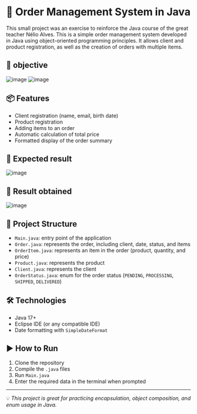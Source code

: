 # 🛒 Order Management System in Java


This small project was an exercise to reinforce the Java course of the great teacher Nélio Alves.
This is a simple order management system developed in Java using object-oriented programming principles. It allows client and product registration, as well as the creation of orders with multiple items.

## 🎯 objective
![image](https://github.com/user-attachments/assets/013ff145-c4a3-40c5-bc08-4ab51ce97da7)
![image](https://github.com/user-attachments/assets/1beaddb7-e1d7-4d3d-8f34-03378169555d)

## 📦 Features

- Client registration (name, email, birth date)
- Product registration
- Adding items to an order
- Automatic calculation of total price
- Formatted display of the order summary

## 🎯 Expected result
![image](https://github.com/user-attachments/assets/50ca7a5f-c0ea-4e4e-bfc8-753b15112795)

## 🎯 Result obtained
![image](https://github.com/user-attachments/assets/b442ffeb-531d-40f0-ac06-d4df58e13b24)


## 🧱 Project Structure

- `Main.java`: entry point of the application  
- `Order.java`: represents the order, including client, date, status, and items  
- `OrderItem.java`: represents an item in the order (product, quantity, and price)  
- `Product.java`: represents the product  
- `Client.java`: represents the client  
- `OrderStatus.java`: enum for the order status (`PENDING`, `PROCESSING`, `SHIPPED`, `DELIVERED`)

## 🛠️ Technologies

- Java 17+
- Eclipse IDE (or any compatible IDE)
- Date formatting with `SimpleDateFormat`

## ▶️ How to Run

1. Clone the repository  
2. Compile the `.java` files  
3. Run `Main.java`  
4. Enter the required data in the terminal when prompted

---



💡 *This project is great for practicing encapsulation, object composition, and enum usage in Java.*

